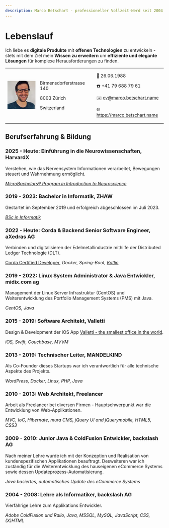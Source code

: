 ```yaml
---
description: Marco Betschart - professioneller Vollzeit-Nerd seit 2004.
---
```


# Lebenslauf

Ich liebe es **digitale Produkte** mit **offenen Technologien** zu entwickeln - stets mit dem Ziel mein **Wissen zu erweitern** um **effiziente und elegante Lösungen** für komplexe Herausforderungen zu finden.

|                                                                          |                                                                     |                                                                                                                                                                      |
| ------------------------------------------------------------------------ | ------------------------------------------------------------------- | -------------------------------------------------------------------------------------------------------------------------------------------------------------------- |
| ![Portrait of Marco Betschart](.gitbook/assets/marco-betschart-120.jpeg) | <p>Birmensdorferstrasse 140</p><p>8003 Zürich</p><p>Switzerland</p> | <p>🎂 26.06.1988</p><p>☎️ +41 79 688 79 61</p><p>✉️ cv@marco.betschart.name</p><p>🌐 <a href="https://www.marco.betschart.name">https://marco.betschart.name</a></p> |

## Berufserfahrung & Bildung

### 2025 - Heute: Einführung in die Neurowissenschaften, HarvardX

Verstehen, wie das Nervensystem Informationen verarbeitet, Bewegungen steuert und Wahrnehmung ermöglicht.

[_MicroBachelors® Program in Introduction to Neuroscience_](https://www.edx.org/bachelors/microbachelors/harvardx-introduction-to-neuroscience)

### 2019 - 2023: Bachelor in Informatik, ZHAW

Gestartet im September 2019 und erfolgreich abgeschlossen im Juli 2023.

[_BSc in Informatik_](https://www.zhaw.ch/de/engineering/studium/bachelorstudium/informatik)

### 2022 - Heute: Corda & Backend Senior Software Engineer, aXedras AG

Verbinden und digitalisieren der Edelmetallindustrie mithilfe der Distributed Ledger Technologie (DLT).

[Corda Certified Developer](https://www.credly.com/badges/cc11d1b5-0c0a-4bd6-8a36-2c590ce38273/public_url)_, Docker, Spring-Boot,_ [_Kotlin_](https://kotlinlang.org/)

### 2019 - 2022: Linux System Administrator & Java Entwickler, midix.com ag

Management der Linux Server Infrastruktur (CentOS) und Weiterentwicklung des Portfolio Management Systems (PMS) mit Java.

_CentOS, Java_

### 2015 - 2019: Software Architekt, Valletti

Design & Development der iOS App [Valletti - the smallest office in the world](https://appadvice.com/app/valletti-2-0/1317613000).

_iOS, Swift, Couchbase, MVVM_

### 2013 - 2019: Technischer Leiter, MANDELKIND

Als Co-Founder dieses Startups war ich verantwortlich für alle technische Aspekte des Projekts.

_WordPress, Docker, Linux, PHP, Java_

### 2010 - 2013: Web Architekt, Freelancer

Arbeit als Freelancer bei diversen Firmen - Hauptschwerpunkt war die Entwicklung von Web-Applikationen.

_MVC, IoC, Hibernate, mura CMS, jQuery UI and jQuerymobile, HTML5, CSS3_

### 2009 - 2010: Junior Java & ColdFusion Entwickler, backslash AG

Nach meiner Lehre wurde ich mit der Konzeption und Realisation von kundenspezifischen Applikationen beauftragt. Desweiteren war ich zuständig für die Weiterentwicklung des hauseigenen eCommerce Systems sowie dessen Updateprozess-Automatisierung.

_Java basiertes, automatisches Update des eCommerce Systems_

### 2004 - 2008: Lehre als Informatiker, backslash AG

Vierfährige Lehre zum Applikations Entwickler.

_Adobe ColdFusion und Railo, Java, MSSQL, MySQL, JavaScript, CSS, (X)HTML_
